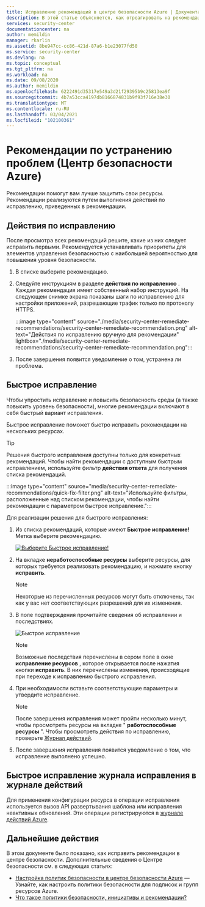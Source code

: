 ```yaml
---
title: Исправление рекомендаций в центре безопасности Azure | Документация Майкрософт
description: В этой статье объясняется, как отреагировать на рекомендации в центре безопасности Azure, чтобы защитить ресурсы и удовлетворить политики безопасности.
services: security-center
documentationcenter: na
author: memildin
manager: rkarlin
ms.assetid: 8be947cc-cc86-421d-87a6-b1e23077fd50
ms.service: security-center
ms.devlang: na
ms.topic: conceptual
ms.tgt_pltfrm: na
ms.workload: na
ms.date: 09/08/2020
ms.author: memildin
ms.openlocfilehash: 6222491d35317e549a3d21f29395b9c25813ea9f
ms.sourcegitcommit: 4b7a53cca4197db8166874831b9f93f716e38e30
ms.translationtype: MT
ms.contentlocale: ru-RU
ms.lasthandoff: 03/04/2021
ms.locfileid: "102100361"
---
```

# <a name="remediate-recommendations-in-azure-security-center"></a>Рекомендации по устранению проблем (Центр безопасности Azure)

Рекомендации помогут вам лучше защитить свои ресурсы. Рекомендации реализуются путем выполнения действий по исправлению, приведенных в рекомендации.

## <a name="remediation-steps"></a>Действия по исправлению <a name="remediation-steps"></a>

После просмотра всех рекомендаций решите, какие из них следует исправить первыми. Рекомендуется устанавливать приоритеты для элементов управления безопасностью с наибольшей вероятностью для повышения уровня безопасности.

1. В списке выберите рекомендацию.

1. Следуйте инструкциям в разделе **действия по исправлению** . Каждая рекомендация имеет собственный набор инструкций. На следующем снимке экрана показаны шаги по исправлению для настройки приложений, разрешающие трафик только по протоколу HTTPS.

    :::image type="content" source="./media/security-center-remediate-recommendations/security-center-remediate-recommendation.png" alt-text="Действия по исправлению вручную для рекомендации" lightbox="./media/security-center-remediate-recommendations/security-center-remediate-recommendation.png":::

1. После завершения появится уведомление о том, устранена ли проблема.

## <a name="quick-fix-remediation"></a>Быстрое исправление

Чтобы упростить исправление и повысить безопасность среды (а также повысить уровень безопасности), многие рекомендации включают в себя быстрый вариант исправления.

Быстрое исправление поможет быстро исправить рекомендации на нескольких ресурсах.

> [!TIP]
> Решения быстрого исправления доступны только для конкретных рекомендаций. Чтобы найти рекомендации с доступным быстрым исправлением, используйте фильтр **действия ответа** для получения списка рекомендаций.
> 
> :::image type="content" source="media/security-center-remediate-recommendations/quick-fix-filter.png" alt-text="Используйте фильтры, расположенные над списком рекомендации, чтобы найти рекомендации с параметром быстрое исправление.":::

Для реализации решения для быстрого исправления:

1. Из списка рекомендаций, которые имеют **Быстрое исправление!** Метка выберите рекомендацию.

    [![Выберите Быстрое исправление!](media/security-center-remediate-recommendations/security-center-quick-fix-select.png)](media/security-center-remediate-recommendations/security-center-quick-fix-select.png#lightbox)

1. На вкладке **неработоспособные ресурсы** выберите ресурсы, для которых требуется реализовать рекомендацию, и нажмите кнопку **исправить**.

    > [!NOTE]
    > Некоторые из перечисленных ресурсов могут быть отключены, так как у вас нет соответствующих разрешений для их изменения.

1. В поле подтверждения прочитайте сведения об исправлении и последствиях.

    ![Быстрое исправление](./media/security-center-remediate-recommendations/security-center-quick-fix-view.png)

    > [!NOTE]
    > Возможные последствия перечислены в сером поле в окне **исправление ресурсов** , которое открывается после нажатия кнопки **исправить**. В них перечислены изменения, происходящие при переходе к исправлению быстрого исправления.

1. При необходимости вставьте соответствующие параметры и утвердите исправление.

    > [!NOTE]
    > После завершения исправления может пройти несколько минут, чтобы просмотреть ресурсы на вкладке " **работоспособные ресурсы** ". Чтобы просмотреть действия по исправлению, проверьте [Журнал действий](#activity-log).

1. После завершения исправления появится уведомление о том, что исправление выполнено успешно.

## <a name="quick-fix-remediation-logging-in-the-activity-log"></a>Быстрое исправление журнала исправления в журнале действий <a name="activity-log"></a>

Для применения конфигурации ресурса в операции исправления используется вызов API развертывания шаблона или исправления неактивных обновлений. Эти операции регистрируются в [журнале действий Azure](../azure-resource-manager/management/view-activity-logs.md).


## <a name="next-steps"></a>Дальнейшие действия

В этом документе было показано, как исправить рекомендации в центре безопасности. Дополнительные сведения о Центре безопасности см. в следующих статьях:

* [Настройка политик безопасности в центре безопасности Azure](tutorial-security-policy.md) — Узнайте, как настроить политики безопасности для подписок и групп ресурсов Azure.
* [Что такое политики безопасности, инициативы и рекомендации?](security-policy-concept.md)